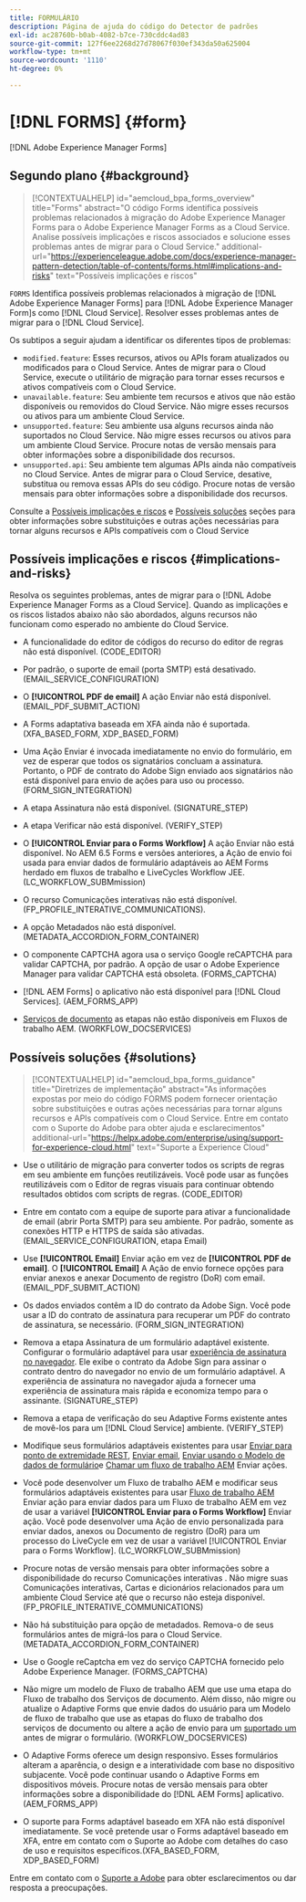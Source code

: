 ```yaml
---
title: FORMULÁRIO
description: Página de ajuda do código do Detector de padrões
exl-id: ac28760b-b0ab-4082-b7ce-730cddc4ad83
source-git-commit: 127f6ee2268d27d78067f030ef343da50a625004
workflow-type: tm+mt
source-wordcount: '1110'
ht-degree: 0%

---
```


# [!DNL FORMS] {#form}

[!DNL Adobe Experience Manager Forms]

## Segundo plano {#background}

>[!CONTEXTUALHELP]
>id="aemcloud_bpa_forms_overview"
>title="Forms"
>abstract="O código Forms identifica possíveis problemas relacionados à migração do Adobe Experience Manager Forms para o Adobe Experience Manager Forms as a Cloud Service. Analise possíveis implicações e riscos associados e solucione esses problemas antes de migrar para o Cloud Service."
>additional-url="https://experienceleague.adobe.com/docs/experience-manager-pattern-detection/table-of-contents/forms.html#implications-and-risks" text="Possíveis implicações e riscos"

`FORMS` Identifica possíveis problemas relacionados à migração de [!DNL Adobe Experience Manager Forms] para [!DNL Adobe Experience Manager Form]s como [!DNL Cloud Service]. Resolver esses problemas antes de migrar para o [!DNL Cloud Service].

Os subtipos a seguir ajudam a identificar os diferentes tipos de problemas:

* `modified.feature`: Esses recursos, ativos ou APIs foram atualizados ou modificados para o Cloud Service. Antes de migrar para o Cloud Service, execute o utilitário de migração para tornar esses recursos e ativos compatíveis com o Cloud Service.
* `unavailable.feature`: Seu ambiente tem recursos e ativos que não estão disponíveis ou removidos do Cloud Service. Não migre esses recursos ou ativos para um ambiente Cloud Service.
* `unsupported.feature`: Seu ambiente usa alguns recursos ainda não suportados no Cloud Service. Não migre esses recursos ou ativos para um ambiente Cloud Service. Procure notas de versão mensais para obter informações sobre a disponibilidade dos recursos.
* `unsupported.api`: Seu ambiente tem algumas APIs ainda não compatíveis no Cloud Service. Antes de migrar para o Cloud Service, desative, substitua ou remova essas APIs do seu código. Procure notas de versão mensais para obter informações sobre a disponibilidade dos recursos.

Consulte a [Possíveis implicações e riscos](#implications-and-risks) e [Possíveis soluções](#solutions) seções para obter informações sobre substituições e outras ações necessárias para tornar alguns recursos e APIs compatíveis com o Cloud Service

## Possíveis implicações e riscos {#implications-and-risks}

Resolva os seguintes problemas, antes de migrar para o [!DNL Adobe Experience Manager Forms as a Cloud Service]. Quando as implicações e os riscos listados abaixo não são abordados, alguns recursos não funcionam como esperado no ambiente do Cloud Service.

* A funcionalidade do editor de códigos do recurso do editor de regras não está disponível. (CODE_EDITOR)

* Por padrão, o suporte de email (porta SMTP) está desativado. (EMAIL_SERVICE_CONFIGURATION)

* O **[!UICONTROL PDF de email]** A ação Enviar não está disponível.(EMAIL_PDF_SUBMIT_ACTION)

* A Forms adaptativa baseada em XFA ainda não é suportada. (XFA_BASED_FORM, XDP_BASED_FORM)

* Uma Ação Enviar é invocada imediatamente no envio do formulário, em vez de esperar que todos os signatários concluam a assinatura. Portanto, o PDF de contrato do Adobe Sign enviado aos signatários não está disponível para envio de ações para uso ou processo. (FORM_SIGN_INTEGRATION)

* A etapa Assinatura não está disponível. (SIGNATURE_STEP)

* A etapa Verificar não está disponível. (VERIFY_STEP)

* O **[!UICONTROL Enviar para o Forms Workflow]** A ação Enviar não está disponível. No AEM 6.5 Forms e versões anteriores, a Ação de envio foi usada para enviar dados de formulário adaptáveis ao AEM Forms herdado em fluxos de trabalho e LiveCycles Workflow JEE. (LC_WORKFLOW_SUBMmission)

* O recurso Comunicações interativas não está disponível.  (FP_PROFILE_INTERATIVE_COMMUNICATIONS).

* A opção Metadados não está disponível. (METADATA_ACCORDION_FORM_CONTAINER)

* O componente CAPTCHA agora usa o serviço Google reCAPTCHA para validar CAPTCHA, por padrão. A opção de usar o Adobe Experience Manager para validar CAPTCHA está obsoleta. (FORMS_CAPTCHA)

* [!DNL AEM Forms] o aplicativo não está disponível para [!DNL Cloud Services]. (AEM_FORMS_APP)

* [Serviços de documento](https://experienceleague.adobe.com/docs/experience-manager-65/forms/install-aem-forms/osgi-installation/install-configure-document-services.html?lang=en#deployment-topology) as etapas não estão disponíveis em Fluxos de trabalho AEM. (WORKFLOW_DOCSERVICES)

## Possíveis soluções {#solutions}

>[!CONTEXTUALHELP]
>id="aemcloud_bpa_forms_guidance"
>title="Diretrizes de implementação"
>abstract="As informações expostas por meio do código FORMS podem fornecer orientação sobre substituições e outras ações necessárias para tornar alguns recursos e APIs compatíveis com o Cloud Service. Entre em contato com o Suporte do Adobe para obter ajuda e esclarecimentos"
>additional-url="https://helpx.adobe.com/enterprise/using/support-for-experience-cloud.html" text="Suporte a Experience Cloud"

* Use o utilitário de migração para converter todos os scripts de regras em seu ambiente em funções reutilizáveis. Você pode usar as funções reutilizáveis com o Editor de regras visuais para continuar obtendo resultados obtidos com scripts de regras. (CODE_EDITOR)

* Entre em contato com a equipe de suporte para ativar a funcionalidade de email (abrir Porta SMTP) para seu ambiente. Por padrão, somente as conexões HTTP e HTTPS de saída são ativadas. (EMAIL_SERVICE_CONFIGURATION, etapa Email)

* Use **[!UICONTROL Email]** Enviar ação em vez de **[!UICONTROL PDF de email]**. O **[!UICONTROL Email]** A Ação de envio fornece opções para enviar anexos e anexar Documento de registro (DoR) com email. (EMAIL_PDF_SUBMIT_ACTION)

* Os dados enviados contêm a ID do contrato da Adobe Sign. Você pode usar a ID do contrato de assinatura para recuperar um PDF do contrato de assinatura, se necessário.  (FORM_SIGN_INTEGRATION)

* Remova a etapa Assinatura de um formulário adaptável existente. Configurar o formulário adaptável para usar [experiência de assinatura no navegador](https://medium.com/adobetech/using-adobe-sign-to-e-sign-an-adaptive-form-heres-the-best-way-to-do-it-dc3e15f9b684). Ele exibe o contrato da Adobe Sign para assinar o contrato dentro do navegador no envio de um formulário adaptável. A experiência de assinatura no navegador ajuda a fornecer uma experiência de assinatura mais rápida e economiza tempo para o assinante. (SIGNATURE_STEP)

* Remova a etapa de verificação do seu Adaptive Forms existente antes de movê-los para um [!DNL Cloud Service] ambiente. (VERIFY_STEP)

* Modifique seus formulários adaptáveis existentes para usar [Enviar para ponto de extremidade REST](https://experienceleague.adobe.com/docs/experience-manager-forms-cloud-service/forms/create-an-adaptive-form/configure-submit-actions-and-metadata-submission/configuring-submit-actions.html#submit-to-rest-endpoint), [Enviar email](https://experienceleague.adobe.com/docs/experience-manager-forms-cloud-service/forms/create-an-adaptive-form/configure-submit-actions-and-metadata-submission/configuring-submit-actions.html#send-email), [Enviar usando o Modelo de dados de formulário](https://experienceleague.adobe.com/docs/experience-manager-forms-cloud-service/forms/create-an-adaptive-form/configure-submit-actions-and-metadata-submission/configuring-submit-actions.html#submit-using-form-data-model)e [Chamar um fluxo de trabalho AEM](https://experienceleague.adobe.com/docs/experience-manager-forms-cloud-service/forms/create-an-adaptive-form/configure-submit-actions-and-metadata-submission/configuring-submit-actions.html#invoke-an-aem-workflow) Enviar ações.

* Você pode desenvolver um Fluxo de trabalho AEM e modificar seus formulários adaptáveis existentes para usar [Fluxo de trabalho AEM](https://experienceleague.adobe.com/docs/experience-manager-forms-cloud-service/forms/create-an-adaptive-form/configure-submit-actions-and-metadata-submission/configuring-submit-actions.html#invoke-an-aem-workflow) Enviar ação para enviar dados para um Fluxo de trabalho AEM em vez de usar a variável **[!UICONTROL Enviar para o Forms Workflow]** Enviar ação. Você pode desenvolver uma Ação de envio personalizada para enviar dados, anexos ou Documento de registro (DoR) para um processo do LiveCycle em vez de usar a variável [!UICONTROL Enviar para o Forms Workflow]. (LC_WORKFLOW_SUBMmission)

* Procure notas de versão mensais para obter informações sobre a disponibilidade do recurso Comunicações interativas . Não migre suas Comunicações interativas, Cartas e dicionários relacionados para um ambiente Cloud Service até que o recurso não esteja disponível. (FP_PROFILE_INTERATIVE_COMMUNICATIONS)

* Não há substituição para opção de metadados. Remova-o de seus formulários antes de migrá-los para o Cloud Service.(METADATA_ACCORDION_FORM_CONTAINER)

* Use o Google reCaptcha em vez do serviço CAPTCHA fornecido pelo Adobe Experience Manager. (FORMS_CAPTCHA)

* Não migre um modelo de Fluxo de trabalho AEM que use uma etapa do Fluxo de trabalho dos Serviços de documento. Além disso, não migre ou atualize o Adaptive Forms que envie dados do usuário para um Modelo de fluxo de trabalho que use as etapas do fluxo de trabalho dos serviços de documento ou altere a ação de envio para um [suportado um](https://experienceleague.adobe.com/docs/experience-manager-forms-cloud-service/forms/create-an-adaptive-form/configure-submit-actions-and-metadata-submission/configuring-submit-actions.html) antes de migrar o formulário. (WORKFLOW_DOCSERVICES)

* O Adaptive Forms oferece um design responsivo. Esses formulários alteram a aparência, o design e a interatividade com base no dispositivo subjacente. Você pode continuar usando o Adaptive Forms em dispositivos móveis. Procure notas de versão mensais para obter informações sobre a disponibilidade do [!DNL AEM Forms] aplicativo. (AEM_FORMS_APP)

* O suporte para Forms adaptável baseado em XFA não está disponível imediatamente. Se você pretende usar o Forms adaptável baseado em XFA, entre em contato com o Suporte ao Adobe com detalhes do caso de uso e requisitos específicos.(XFA_BASED_FORM, XDP_BASED_FORM)

Entre em contato com o [Suporte a Adobe](https://helpx.adobe.com/enterprise/using/support-for-experience-cloud.html) para obter esclarecimentos ou dar resposta a preocupações.

